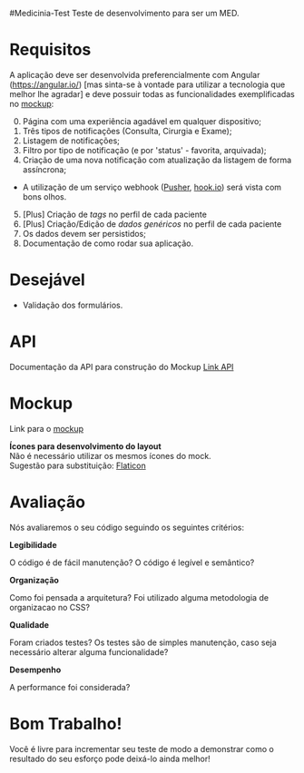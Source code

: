 #Medicinia-Test
Teste de desenvolvimento para ser um MED.

Requisitos
======
A aplicação deve ser desenvolvida preferencialmente com Angular (https://angular.io/) [mas sinta-se à vontade para utilizar a tecnologia que melhor lhe agradar] e deve possuir todas as funcionalidades exemplificadas no [mockup](https://xd.adobe.com/view/100570a7-37cb-488e-abde-d11535c9be9d/):

 0. Página com uma experiência agadável em qualquer dispositivo; 
 1. Três tipos de notificações (Consulta, Cirurgia e Exame);
 2. Listagem de notificações;
 3. Filtro por tipo de notificação (e por 'status' - favorita, arquivada);
 4. Criação de uma nova notificação com atualização da listagem de forma assíncrona;
   * A utilização de um serviço webhook ([Pusher](https://pusher.com/), [hook.io](https://hook.io/)) será vista com bons olhos.
 5. [Plus] Criação de *tags* no perfil de cada paciente
 6. [Plus] Criação/Edição de *dados genéricos* no perfil de cada paciente
 7. Os dados devem ser persistidos;
 8. Documentação de como rodar sua aplicação.

Desejável
======

 * Validação dos formulários.

API
======
Documentação da API para construção do Mockup
[Link API](https://medicinia-e04e.restdb.io/apps/swagger/?url=https://medicinia-e04e.restdb.io/rest/_swagger.json)
 
Mockup
======
Link para o [mockup](https://xd.adobe.com/view/100570a7-37cb-488e-abde-d11535c9be9d/)

<b>Ícones para desenvolvimento do layout</b><br>
Não é necessário utilizar os mesmos ícones do mock.<br>
Sugestão para substituição: [Flaticon](https://www.flaticon.com)

Avaliação
======
Nós avaliaremos o seu código seguindo os seguintes critérios:

**Legibilidade**

O código é de fácil manutenção? O código é legível e semântico?

**Organização**

Como foi pensada a arquitetura? Foi utilizado alguma metodologia de organizacao no CSS?

**Qualidade**

Foram criados testes? Os testes são de simples manutenção, caso seja necessário alterar alguma funcionalidade?

**Desempenho**

A performance foi considerada?

Bom Trabalho!
======

Você é livre para incrementar seu teste de modo a demonstrar como o resultado do seu esforço pode deixá-lo ainda melhor!
